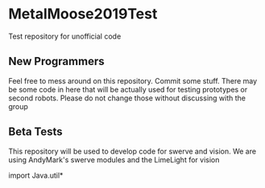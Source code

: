 # MetalMoose2019Test
Test repository for unofficial code

## New Programmers
Feel free to mess around on this repository. Commit some stuff. There may be some code in here that will be actually used for testing prototypes or second robots. Please do not change those without discussing with the group

## Beta Tests
This repository will be used to develop code for swerve and vision. We are using AndyMark's swerve modules and the LimeLight for vision

import Java.util*
